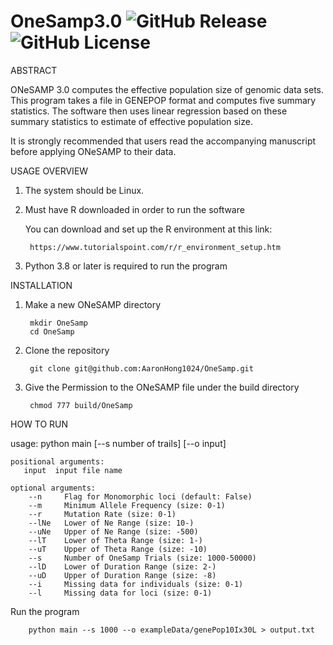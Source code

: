 
# OneSamp3.0  ![GitHub Release](https://img.shields.io/github/v/release/AaronHong1024/ONeSAMP_3) ![GitHub License](https://img.shields.io/github/license/AaronHong1024/ONeSAMP_3)

ABSTRACT

ONeSAMP 3.0 computes the effective population size of genomic data sets.
This program takes a file in GENEPOP format and computes five summary statistics. 
The software then uses linear regression based on these summary statistics to estimate of effective population size.  

It is strongly recommended that users read the accompanying manuscript before applying ONeSAMP to their data. 



USAGE OVERVIEW
1. The system should be Linux.

2. Must have R downloaded in order to run the software
        
   You can download and set up the R environment at this link: 
        
        https://www.tutorialspoint.com/r/r_environment_setup.htm

3. Python 3.8 or later is required to run the program

INSTALLATION
1. Make a new ONeSAMP directory

        mkdir OneSamp
        cd OneSamp
2. Clone the repository

        git clone git@github.com:AaronHong1024/OneSamp.git
3. Give the Permission to the ONeSAMP file under the build directory

        chmod 777 build/OneSamp

HOW TO RUN

usage: python main [--s number of trails] [--o input]
```
positional arguments:
   input  input file name

optional arguments:
    --n     Flag for Monomorphic loci (default: False)
    --m     Minimum Allele Frequency (size: 0-1)
    --r     Mutation Rate (size: 0-1)
    --lNe   Lower of Ne Range (size: 10-)
    --uNe   Upper of Ne Range (size: -500)
    --lT    Lower of Theta Range (size: 1-)
    --uT    Upper of Theta Range (size: -10)
    --s     Number of OneSamp Trials (size: 1000-50000)
    --lD    Lower of Duration Range (size: 2-)
    --uD    Upper of Duration Range (size: -8)
    --i     Missing data for individuals (size: 0-1)
    --l     Missing data for loci (size: 0-1)
```


Run the program

        python main --s 1000 --o exampleData/genePop10Ix30L > output.txt



 
